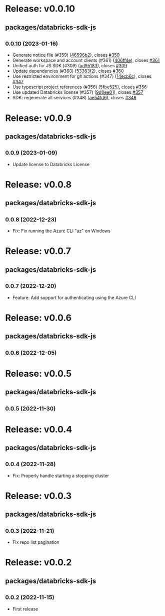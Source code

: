 # Release: v0.0.10

## packages/databricks-sdk-js

## <small>0.0.10 (2023-01-16)</small>

-   Generate notice file (#359) ([46596b2](https://github.com/databricks/databricks-vscode/commit/46596b2)), closes [#359](https://github.com/databricks/databricks-vscode/issues/359)
-   Generate workspace and account clients (#361) ([406ff4e](https://github.com/databricks/databricks-vscode/commit/406ff4e)), closes [#361](https://github.com/databricks/databricks-vscode/issues/361)
-   Unified auth for JS SDK (#309) ([ad95183](https://github.com/databricks/databricks-vscode/commit/ad95183)), closes [#309](https://github.com/databricks/databricks-vscode/issues/309)
-   Update dependencies (#360) ([53363f2](https://github.com/databricks/databricks-vscode/commit/53363f2)), closes [#360](https://github.com/databricks/databricks-vscode/issues/360)
-   Use restricted environment for gh actions (#347) ([14ecb6c](https://github.com/databricks/databricks-vscode/commit/14ecb6c)), closes [#347](https://github.com/databricks/databricks-vscode/issues/347)
-   Use typescript project references (#356) ([5fbe525](https://github.com/databricks/databricks-vscode/commit/5fbe525)), closes [#356](https://github.com/databricks/databricks-vscode/issues/356)
-   Use updated Databricks license (#357) ([9d0ee01](https://github.com/databricks/databricks-vscode/commit/9d0ee01)), closes [#357](https://github.com/databricks/databricks-vscode/issues/357)
-   SDK: regenerate all services (#348) ([ae54fd6](https://github.com/databricks/databricks-vscode/commit/ae54fd6)), closes [#348](https://github.com/databricks/databricks-vscode/issues/348)

# Release: v0.0.9

## packages/databricks-sdk-js

## <small>0.0.9 (2023-01-09)</small>

-   Update license to Databricks License

# Release: v0.0.8

## packages/databricks-sdk-js

## <small>0.0.8 (2022-12-23)</small>

-   Fix: Fix running the Azure CLI "az" on Windows

# Release: v0.0.7

## packages/databricks-sdk-js

## <small>0.0.7 (2022-12-20)</small>

-   Feature: Add support for authenticating using the Azure CLI

# Release: v0.0.6

## packages/databricks-sdk-js

## <small>0.0.6 (2022-12-05)</small>

# Release: v0.0.5

## packages/databricks-sdk-js

## <small>0.0.5 (2022-11-30)</small>

# Release: v0.0.4

## packages/databricks-sdk-js

## <small>0.0.4 (2022-11-28)</small>

-   Fix: Properly handle starting a stopping cluster

# Release: v0.0.3

## packages/databricks-sdk-js

## <small>0.0.3 (2022-11-21)</small>

-   Fix repo list pagination

# Release: v0.0.2

## packages/databricks-sdk-js

## <small>0.0.2 (2022-11-15)</small>

-   First release
